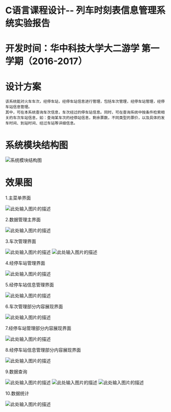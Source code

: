 #  C语言课程设计-- 列车时刻表信息管理系统实验报告
# 开发时间：华中科技大学大二游学 第一学期（2016-2017）
# 设计方案
    该系统能对火车车次，经停车站，经停车站信息进行管理，包括车次管理，经停车站管理，经停车站信息管理。
    其中，可在本系统查询车次信息，车次经过的停车站信息。同时，可在查询系统中按条件检索相关的车次车站信息，如：查询某车次的经停站信息，剩余票数，不同类型的票价，以及具体的发车时间、到站时间、经过车站等详细信息。

# 系统模块结构图

![系统模块结构图][1]

# 效果图

1.主菜单界面

![此处输入图片的描述][2]

2.数据管理主界面

![此处输入图片的描述][3]

3.车次管理界面

![此处输入图片的描述][4]
![此处输入图片的描述][5]

4.经停车站管理界面

![此处输入图片的描述][6]

5.经停车站信息管理界面

![此处输入图片的描述][7]

6.车次管理部分内容展现界面

![此处输入图片的描述][8]

7.经停车站管理部分内容展现界面

![此处输入图片的描述][9]

8.经停车站信息管理部分内容展现界面

![此处输入图片的描述][10]

9.数据查询

![此处输入图片的描述][11]
![此处输入图片的描述][12]
![此处输入图片的描述][13]

10.数据统计

![此处输入图片的描述][14]


  [1]: https://github.com/qinjiaw2019/curriculum-design-hust/blob/master/TrainManger/shortcut/1.jpg
  [2]: https://github.com/qinjiaw2019/curriculum-design-hust/blob/master/TrainManger/shortcut/2.png
  [3]: https://github.com/qinjiaw2019/curriculum-design-hust/blob/master/TrainManger/shortcut/3.png
  [4]: https://github.com/qinjiaw2019/curriculum-design-hust/blob/master/TrainManger/shortcut/4.png
  [5]: https://github.com/qinjiaw2019/curriculum-design-hust/blob/master/TrainManger/shortcut/5.png
  [6]: https://github.com/qinjiaw2019/curriculum-design-hust/blob/master/TrainManger/shortcut/6.png
  [7]: https://github.com/qinjiaw2019/curriculum-design-hust/blob/master/TrainManger/shortcut/7.png
  [8]: https://github.com/qinjiaw2019/curriculum-design-hust/blob/master/TrainManger/shortcut/8.png
  [9]: https://github.com/qinjiaw2019/curriculum-design-hust/blob/master/TrainManger/shortcut/9.png
  [10]: https://github.com/qinjiaw2019/curriculum-design-hust/blob/master/TrainManger/shortcut/10.png
  [11]: https://github.com/qinjiaw2019/curriculum-design-hust/blob/master/TrainManger/shortcut/11.png
  [12]: https://github.com/qinjiaw2019/curriculum-design-hust/blob/master/TrainManger/shortcut/12.png
  [13]: https://github.com/qinjiaw2019/curriculum-design-hust/blob/master/TrainManger/shortcut/13.png
  [14]: https://github.com/qinjiaw2019/curriculum-design-hust/blob/master/TrainManger/shortcut/14.png
